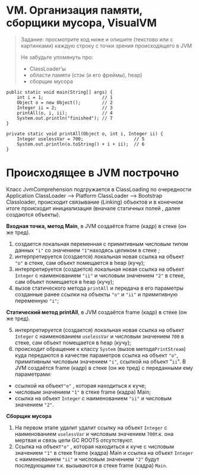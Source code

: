 # VM. Организация памяти, сборщики мусора, VisualVM

> Задание:  просмотрите код ниже и опишите (текстово или с картинками) каждую
> строку с точки зрения происходящего в JVM
> 
> Не забудьте упомянуть про:
> 
>  - ClassLoader’ы
>  - области памяти (стэк (и его фреймы), heap)
>  - сборщик мусора



    public static void main(String[] args) {
        int i = 1;                      // 1
        Object o = new Object();        // 2
        Integer ii = 2;                 // 3
        printAll(o, i, ii);             // 4
        System.out.println("finished"); // 7
    }
    
    private static void printAll(Object o, int i, Integer ii) {
        Integer uselessVar = 700;                   // 5
        System.out.println(o.toString() + i + ii);  // 6
    }

#  Происходящее в JVM построчно
Класс JvmComprehension подгружается в ClassLoading по очередности Application ClassLoader --> Platform ClassLoader --> Bootstrap Classloader, происходит связывание (Linking) объектов и в конечном итоге происходит инициализация (вначале статичных полей , далее создаются объекты).  

**Входная точка, метод Main**, в JVM создаётся frame (кадр) в стеке (он же тред).
 1. создается локальная переменная с примитивным числовым типом данных `"i"` со значением `"1"`находясь целиком в стеке ; 
 2. интерпретируется (создается) локальная новая ссылка на объект `"o"` в стеке, сам объект помещается в heap (кучу);
 3. интерпретируется (создается) локальная новая ссылка  на объект `Integer` с наименованием `"ii"` и числовым значением `"2"` в стеке, сам объект помещается в heap (кучу);
 4. вызов статического метода `printAll` и передача в его параметры созданные ранее  ссылки на объекты `"o"` и `"ii"` и примитивную переменную `"i"`;
 
**Статический метод printAll**, в JVM создаётся frame (кадр) в стеке (он же тред).
 
 5. интерпретируется (создается) локальная новая ссылка  на объект `Integer` с наименованием `uselessVar`  и числовым значением `700` в стеке, сам объект помещается в heap (кучу);
6. происходит обращение к классу `System` (вызов метода`PrintStream`) куда передаются в качестве параметров ссылка на объект `"o"`, примитивным числовым значением `"i"`, ссылкой на объект "`ii`". В JVM создаётся frame (кадр) в стеке (он же тред) с переданными ему параметрами:
- ссылкой на объект`"о"` , которая находиться к куче;
- числовым значением `"1"` в стеке frame (кадра) Main;
- ссылка  на объект `Integer` с наименованием `"ii"` и числовым значением `"2"`.

**Сборщик мусора**

1. На первом этапе удалит удалит ссылку на объект `Integer` с наименованием `uselessVar`  и числовым значением `700`т.к. она мертвая и связь цепи GC ROOTS отсутствуют.
2. Ссылка на объект`"о"` , которая находиться к куче с числовым значением `"1"` в стеке frame (кадра) Main и ссылка  на объект `Integer` с наименованием `"ii"` и числовым значением `"2"` будут последующими т.к. вызываются в стеке frame (кадра) `Main`.
